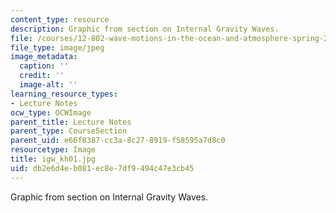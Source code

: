```yaml
---
content_type: resource
description: Graphic from section on Internal Gravity Waves.
file: /courses/12-802-wave-motions-in-the-ocean-and-atmosphere-spring-2004/db2e6d4eb081ec8e7df9494c47e3cb45_igw_kh01.jpg
file_type: image/jpeg
image_metadata:
  caption: ''
  credit: ''
  image-alt: ''
learning_resource_types:
- Lecture Notes
ocw_type: OCWImage
parent_title: Lecture Notes
parent_type: CourseSection
parent_uid: e66f8387-cc3a-8c27-8919-f58595a7d8c0
resourcetype: Image
title: igw_kh01.jpg
uid: db2e6d4e-b081-ec8e-7df9-494c47e3cb45
---
```

Graphic from section on Internal Gravity Waves.